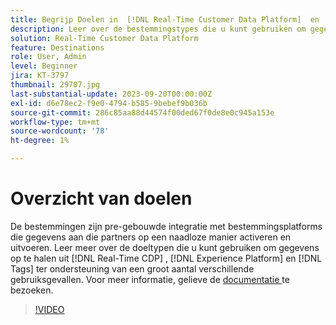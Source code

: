 ```yaml
---
title: Begrijp Doelen in  [!DNL Real-Time Customer Data Platform]  en  [!DNL Experience Platform]
description: Leer over de bestemmingstypes die u kunt gebruiken om gegevens uit  [!DNL Real-Time CDP], [!DNL Experience Platform], and [!DNL Tags]  te krijgen om een brede verscheidenheid van gebruiksgevallen te steunen.
solution: Real-Time Customer Data Platform
feature: Destinations
role: User, Admin
level: Beginner
jira: KT-3797
thumbnail: 29707.jpg
last-substantial-update: 2023-09-20T00:00:00Z
exl-id: d6e78ec2-f9e0-4794-b585-9bebef9b036b
source-git-commit: 286c85aa88d44574f00ded67f0de8e0c945a153e
workflow-type: tm+mt
source-wordcount: '78'
ht-degree: 1%

---
```


# Overzicht van doelen

De bestemmingen zijn pre-gebouwde integratie met bestemmingsplatforms die gegevens aan die partners op een naadloze manier activeren en uitvoeren. Leer meer over de doeltypen die u kunt gebruiken om gegevens op te halen uit [!DNL Real-Time CDP] , [!DNL Experience Platform] en [!DNL Tags] ter ondersteuning van een groot aantal verschillende gebruiksgevallen. Voor meer informatie, gelieve de [ documentatie ](https://experienceleague.adobe.com/docs/experience-platform/destinations/home.html?lang=nl) te bezoeken.

>[!VIDEO](https://video.tv.adobe.com/v/29707?learn=on&enablevpops)

